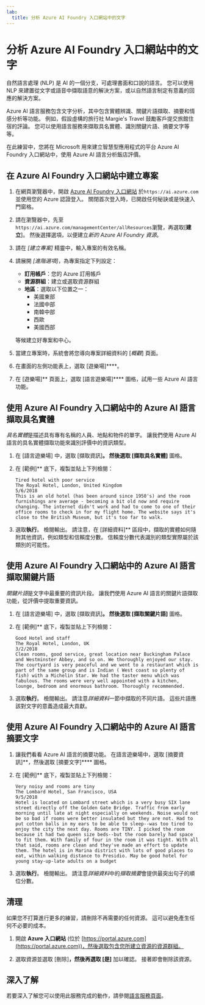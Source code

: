 ```yaml
---
lab:
  title: 分析 Azure AI Foundry 入口網站中的文字
---
```


# 分析 Azure AI Foundry 入口網站中的文字

自然語言處理 (NLP) 是 AI 的一個分支，可處理書面和口說的語言。 您可以使用 NLP 來建置從文字或語音中擷取語意的解決方案，或以自然語言制定有意義的回應的解決方案。

Azure AI 語言服務包含文字分析，其中包含實體辨識、關鍵片語擷取、摘要和情感分析等功能。 例如，假設虛構的旅行社 Margie's Travel 鼓勵客戶提交旅館住宿的評論。 您可以使用語言服務來擷取具名實體、識別關鍵片語、摘要文字等等。

在此練習中，您將在 Microsoft 用來建立智慧型應用程式的平台 Azure AI Foundry 入口網站中，使用 Azure AI 語言分析飯店評價。 

## 在 Azure AI Foundry 入口網站中建立專案

1. 在網頁瀏覽器中，開啟 [Azure AI Foundry 入口網站](https://ai.azure.com) 於`https://ai.azure.com` 並使用您的 Azure 認證登入。 關閉首次登入時，已開啟任何秘訣或是快速入門窗格。 

1. 請在瀏覽器中，先至`https://ai.azure.com/managementCenter/allResources`瀏覽，再選取[**建立**]。 然後選擇選項，以便建立*新的 Azure AI Foundry 資源*。

1. 請在 *[建立專案]* 精靈中，輸入專案的有效名稱。

1. 請展開 *[進階選項]*，為專案指定下列設定：
    - **訂用帳戶**：您的 Azure 訂用帳戶
    - **資源群組**：建立或選取資源群組
    - **地區**：選取以下位置之一：
        * 美國東部
        * 法國中部
        * 南韓中部
        * 西歐
        * 美國西部

    等候建立好專案和中心。

1. 當建立專案時，系統會將您導向專案詳細資料的 [*概觀*] 頁面。

1. 在畫面的左側功能表上，選取 [遊樂場]****。

1. 在 [遊樂場]** 頁面上，選取 [語言遊樂場]**** 圖格，試用一些 Azure AI 語言功能。

## 使用 Azure AI Foundry 入口網站中的 Azure AI 語言擷取具名實體

*具名實體*是描述具有專有名稱的人員、地點和物件的單字。 讓我們使用 Azure AI 語言的具名實體擷取功能來識別評價中的資訊類型。

1. 在 [語言遊樂場] 中，選取 [擷取資訊]****。 然後選取 [擷取具名實體]**** 圖格。 

1. 在 [範例]** 底下，複製並貼上下列檢閱：

    ```
    Tired hotel with poor service
    The Royal Hotel, London, United Kingdom
    5/6/2018
    This is an old hotel (has been around since 1950's) and the room furnishings are average - becoming a bit old now and require changing. The internet didn't work and had to come to one of their office rooms to check in for my flight home. The website says it's close to the British Museum, but it's too far to walk.
    ```

1. 選取**執行**。 檢閱輸出。 請注意，在 [詳細資料]** 區段中，擷取的實體如何隨附其他資訊，例如類型和信賴度分數。 信賴度分數代表識別的類型實際屬於該類別的可能性。

## 使用 Azure AI Foundry 入口網站中的 Azure AI 語言擷取關鍵片語

*關鍵片語*是文字中最重要的資訊片段。 讓我們使用 Azure AI 語言的關鍵片語擷取功能，從評價中提取重要資訊。

1. 在 [語言遊樂場] 中，選取 [擷取資訊]****。 然後選取 [擷取關鍵片語]**** 圖格。 

1. 在 [範例]** 底下，複製並貼上下列檢閱：

    ```
    Good Hotel and staff
    The Royal Hotel, London, UK
    3/2/2018
    Clean rooms, good service, great location near Buckingham Palace and Westminster Abbey, and so on. We thoroughly enjoyed our stay. The courtyard is very peaceful and we went to a restaurant which is part of the same group and is Indian ( West coast so plenty of fish) with a Michelin Star. We had the taster menu which was fabulous. The rooms were very well appointed with a kitchen, lounge, bedroom and enormous bathroom. Thoroughly recommended.
    ```

1. 選取**執行**。 檢閱輸出。 請注意*詳細資料*一節中擷取的不同片語。 這些片語應該對文字的意義造成最大貢獻。

## 使用 Azure AI Foundry 入口網站中的 Azure AI 語言摘要文字
 
1. 讓我們看看 Azure AI 語言的摘要功能。 在語言遊樂場中，選取 [摘要資訊]**，然後選取 [摘要文字]**** 圖格。

1. 在 [範例]** 底下，複製並貼上下列檢閱：
    
    ```
    Very noisy and rooms are tiny
    The Lombard Hotel, San Francisco, USA
    9/5/2018
    Hotel is located on Lombard street which is a very busy SIX lane street directly off the Golden Gate Bridge. Traffic from early morning until late at night especially on weekends. Noise would not be so bad if rooms were better insulated but they are not. Had to put cotton balls in my ears to be able to sleep--was too tired to enjoy the city the next day. Rooms are TINY. I picked the room because it had two queen size beds--but the room barely had space to fit them. With family of four in the room it was tight. With all that said, rooms are clean and they've made an effort to update them. The hotel is in Marina district with lots of good places to eat, within walking distance to Presidio. May be good hotel for young stay-up-late adults on a budget
    ```

1. 選取**執行**。 檢閱輸出。 請注意*詳細資料*中的*擷取摘要*會提供最突出句子的順位分數。   

## 清理

如果您不打算進行更多的練習，請刪除不再需要的任何資源。 這可以避免產生任何不必要的成本。

1. 開啟 **Azure 入口網站** (位於 [https://portal.azure.com](https://portal.azure.com))，然後選取包含您所建立資源的資源群組。

1. 選取資源並選取 [刪除]****，然後再選取 [是]**** 加以確認。 接著即會刪除該資源。

## 深入了解

若要深入了解您可以使用此服務完成的動作，請參閱[語言服務頁面](https://learn.microsoft.com/azure/ai-services/language-service/overview)。
